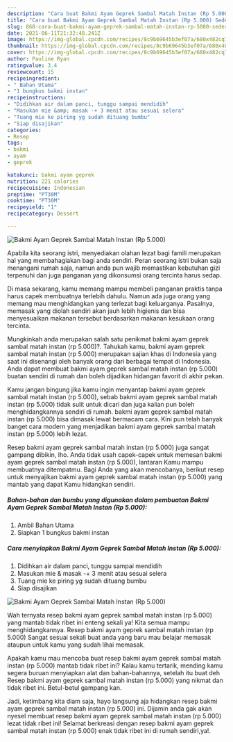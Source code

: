 ```yaml
---
description: "Cara buat Bakmi Ayam Geprek Sambal Matah Instan (Rp 5.000) Sederhana dan Mudah Dibuat"
title: "Cara buat Bakmi Ayam Geprek Sambal Matah Instan (Rp 5.000) Sederhana dan Mudah Dibuat"
slug: 868-cara-buat-bakmi-ayam-geprek-sambal-matah-instan-rp-5000-sederhana-dan-mudah-dibuat
date: 2021-06-11T21:32:48.241Z
image: https://img-global.cpcdn.com/recipes/8c9b69645b3ef07a/680x482cq70/bakmi-ayam-geprek-sambal-matah-instan-rp-5000-foto-resep-utama.jpg
thumbnail: https://img-global.cpcdn.com/recipes/8c9b69645b3ef07a/680x482cq70/bakmi-ayam-geprek-sambal-matah-instan-rp-5000-foto-resep-utama.jpg
cover: https://img-global.cpcdn.com/recipes/8c9b69645b3ef07a/680x482cq70/bakmi-ayam-geprek-sambal-matah-instan-rp-5000-foto-resep-utama.jpg
author: Pauline Ryan
ratingvalue: 3.4
reviewcount: 15
recipeingredient:
- " Bahan Utama"
- "1 bungkus bakmi instan"
recipeinstructions:
- "Didihkan air dalam panci, tunggu sampai mendidih"
- "Masukan mie &amp; masak -+ 3 menit atau sesuai selera"
- "Tuang mie ke piring yg sudah dituang bumbu"
- "Siap disajikan"
categories:
- Resep
tags:
- bakmi
- ayam
- geprek

katakunci: bakmi ayam geprek 
nutrition: 221 calories
recipecuisine: Indonesian
preptime: "PT30M"
cooktime: "PT30M"
recipeyield: "1"
recipecategory: Dessert

---
```



![Bakmi Ayam Geprek Sambal Matah Instan (Rp 5.000)](https://img-global.cpcdn.com/recipes/8c9b69645b3ef07a/680x482cq70/bakmi-ayam-geprek-sambal-matah-instan-rp-5000-foto-resep-utama.jpg)

Apabila kita seorang istri, menyediakan olahan lezat bagi famili merupakan hal yang membahagiakan bagi anda sendiri. Peran seorang istri bukan saja menangani rumah saja, namun anda pun wajib memastikan kebutuhan gizi terpenuhi dan juga panganan yang dikonsumsi orang tercinta harus sedap.

Di masa  sekarang, kamu memang mampu membeli panganan praktis tanpa harus capek membuatnya terlebih dahulu. Namun ada juga orang yang memang mau menghidangkan yang terlezat bagi keluarganya. Pasalnya, memasak yang diolah sendiri akan jauh lebih higienis dan bisa menyesuaikan makanan tersebut berdasarkan makanan kesukaan orang tercinta. 



Mungkinkah anda merupakan salah satu penikmat bakmi ayam geprek sambal matah instan (rp 5.000)?. Tahukah kamu, bakmi ayam geprek sambal matah instan (rp 5.000) merupakan sajian khas di Indonesia yang saat ini disenangi oleh banyak orang dari berbagai tempat di Indonesia. Anda dapat membuat bakmi ayam geprek sambal matah instan (rp 5.000) buatan sendiri di rumah dan boleh dijadikan hidangan favorit di akhir pekan.

Kamu jangan bingung jika kamu ingin menyantap bakmi ayam geprek sambal matah instan (rp 5.000), sebab bakmi ayam geprek sambal matah instan (rp 5.000) tidak sulit untuk dicari dan juga kalian pun boleh menghidangkannya sendiri di rumah. bakmi ayam geprek sambal matah instan (rp 5.000) bisa dimasak lewat bermacam cara. Kini pun telah banyak banget cara modern yang menjadikan bakmi ayam geprek sambal matah instan (rp 5.000) lebih lezat.

Resep bakmi ayam geprek sambal matah instan (rp 5.000) juga sangat gampang dibikin, lho. Anda tidak usah capek-capek untuk memesan bakmi ayam geprek sambal matah instan (rp 5.000), lantaran Kamu mampu membuatnya ditempatmu. Bagi Anda yang akan mencobanya, berikut resep untuk menyajikan bakmi ayam geprek sambal matah instan (rp 5.000) yang mantab yang dapat Kamu hidangkan sendiri.

<!--inarticleads1-->

##### Bahan-bahan dan bumbu yang digunakan dalam pembuatan Bakmi Ayam Geprek Sambal Matah Instan (Rp 5.000):

1. Ambil  Bahan Utama
1. Siapkan 1 bungkus bakmi instan




<!--inarticleads2-->

##### Cara menyiapkan Bakmi Ayam Geprek Sambal Matah Instan (Rp 5.000):

1. Didihkan air dalam panci, tunggu sampai mendidih
1. Masukan mie &amp; masak -+ 3 menit atau sesuai selera
1. Tuang mie ke piring yg sudah dituang bumbu
1. Siap disajikan
<img src="https://img-global.cpcdn.com/steps/c924cefec72cb20e/160x128cq70/bakmi-ayam-geprek-sambal-matah-instan-rp-5000-langkah-memasak-4-foto.jpg" alt="Bakmi Ayam Geprek Sambal Matah Instan (Rp 5.000)">



Wah ternyata resep bakmi ayam geprek sambal matah instan (rp 5.000) yang mantab tidak ribet ini enteng sekali ya! Kita semua mampu menghidangkannya. Resep bakmi ayam geprek sambal matah instan (rp 5.000) Sangat sesuai sekali buat anda yang baru mau belajar memasak ataupun untuk kamu yang sudah lihai memasak.

Apakah kamu mau mencoba buat resep bakmi ayam geprek sambal matah instan (rp 5.000) mantab tidak ribet ini? Kalau kamu tertarik, mending kamu segera buruan menyiapkan alat dan bahan-bahannya, setelah itu buat deh Resep bakmi ayam geprek sambal matah instan (rp 5.000) yang nikmat dan tidak ribet ini. Betul-betul gampang kan. 

Jadi, ketimbang kita diam saja, hayo langsung aja hidangkan resep bakmi ayam geprek sambal matah instan (rp 5.000) ini. Dijamin anda gak akan nyesel membuat resep bakmi ayam geprek sambal matah instan (rp 5.000) lezat tidak ribet ini! Selamat berkreasi dengan resep bakmi ayam geprek sambal matah instan (rp 5.000) enak tidak ribet ini di rumah sendiri,ya!.

